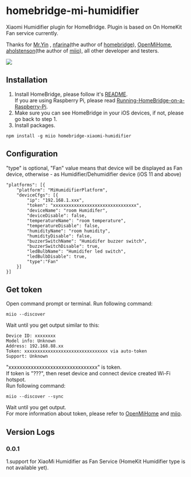 # homebridge-mi-humidifier
 

Xiaomi Humidifier plugin for HomeBridge. Plugin is based on On HomeKit Fan service currently.   
   
Thanks for [Mr.Yin](https://github.com/YinHangCode/homebridge-mi-fan/) , [nfarina](https://github.com/nfarina)(the author of [homebridge](https://github.com/nfarina/homebridge)), [OpenMiHome](https://github.com/OpenMiHome/mihome-binary-protocol), [aholstenson](https://github.com/aholstenson)(the author of [miio](https://github.com/aholstenson/miio)), all other developer and testers.   
   
![](https://xiaomi-mi.com/uploads/CatalogueImage/pv_xiaomi-zhimi-uvgi-air-humidifier-white-01_14627_1481298607.jpg)

 
## Installation
1. Install HomeBridge, please follow it's [README](https://github.com/nfarina/homebridge/blob/master/README.md).   
If you are using Raspberry Pi, please read [Running-HomeBridge-on-a-Raspberry-Pi](https://github.com/nfarina/homebridge/wiki/Running-HomeBridge-on-a-Raspberry-Pi).   
2. Make sure you can see HomeBridge in your iOS devices, if not, please go back to step 1.   
3. Install packages.   
```
npm install -g miio homebridge-xiaomi-humidifier
```
## Configuration
"type" is optional, "Fan" value means that device will be displayed as Fan device, otherwise - as Humidifier/Dehumidifier device (iOS 11 and above)


```
"platforms": [{
    "platform": "MiHumidifierPlatform",
    "deviceCfgs": [{
        "ip": "192.168.1.xxx",
        "token": "xxxxxxxxxxxxxxxxxxxxxxxxxxxxxxxx",
        "deviceName": "room Humidifer",
        "deviceDisable": false,
        "temperatureName": "room temperature",
        "temperatureDisable": false,
        "humidityName": "room humidity",
        "humidityDisable": false,
        "buzzerSwitchName": "Humidifer buzzer switch",
        "buzzerSwitchDisable": true,
        "ledBulbName": "Humidifer led switch",
        "ledBulbDisable": true,
        "type":"Fan"  
    }]
}]
```
## Get token
Open command prompt or terminal. Run following command:   
```
miio --discover
```
Wait until you get output similar to this:   
```
Device ID: xxxxxxxx   
Model info: Unknown   
Address: 192.168.88.xx   
Token: xxxxxxxxxxxxxxxxxxxxxxxxxxxxxxxx via auto-token   
Support: Unknown   
```
"xxxxxxxxxxxxxxxxxxxxxxxxxxxxxxxx" is token.   
If token is "???", then reset device and connect device created Wi-Fi hotspot.   
Run following command:   
```
miio --discover --sync
```
Wait until you get output.   
For more information about token, please refer to [OpenMiHome](https://github.com/OpenMiHome/mihome-binary-protocol) and [miio](https://github.com/aholstenson/miio).   
## Version Logs
  
### 0.0.1
1.support for XiaoMi Humidifier as Fan Service (HomeKit Humidifier type is not available yet).   
